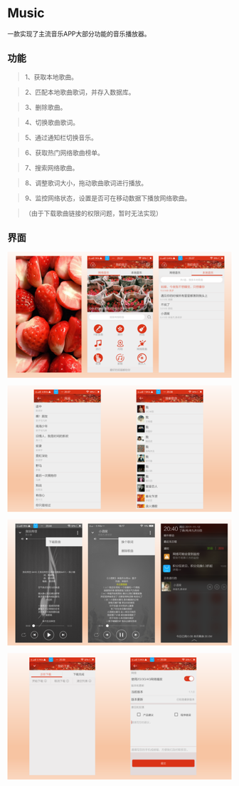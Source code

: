 # Music
一款实现了主流音乐APP大部分功能的音乐播放器。
## 功能
> 1、获取本地歌曲。

> 2、匹配本地歌曲歌词，并存入数据库。

> 3、删除歌曲。

> 4、切换歌曲歌词。

> 5、通过通知栏切换音乐。

> 6、获取热门网络歌曲榜单。

> 7、搜索网络歌曲。

> 8、调整歌词大小，拖动歌曲歌词进行播放。

> 9、监控网络状态，设置是否可在移动数据下播放网络歌曲。

> （由于下载歌曲链接的权限问题，暂时无法实现）

## 界面

![Image text](./images/1.png)

![Image text](./images/2.png)

![Image text](./images/3.png)

![Image text](./images/4.png)
